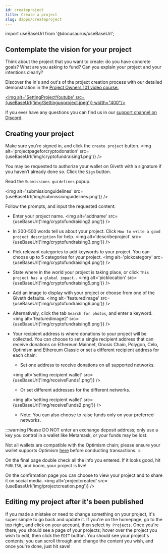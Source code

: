 ```yaml
---
id: createproject
title: Create a project
slug: dapps/createproject
---
```

import useBaseUrl from '@docusaurus/useBaseUrl';

## Contemplate the vision for your project
Think about the project that you want to create: do you have concrete goals? What are you asking to fund? Can you explain your project and your intentions clearly?

Discover the in's and out's of the project creation process with our detailed demonstration in the [Project Owners 101 video course.](https://youtube.com/playlist?list=PL4Artm1rmCWFi-qEkOtjl9nL4tojSIIKm&si=EnSIkaIECMiOmarE)

[<img alt='SettingProjectYoutube' src={useBaseUrl('img/Settingupproject.jpeg')} width="400"/>](https://youtube.com/watch?v=sOtvDCAqV88&si=EnSIkaIECMiOmarE)

If you ever have any questions you can find us in our [support channel on Discord](https://discord.com/channels/679428761438912522/835168432520429578).

## Creating your project
 Make sure you're signed in, and click the `create project` button.
 <img alt='projectpageforcryptodonation' src={useBaseUrl('img/cryptofundraising1.png')} />

 You may be requested to authorize your wallet on Giveth with a signature if you haven’t already done so. Click the `Sign` button.

Read the `Submissions guidelines` popup.

<img alt='submissionguidelines' src={useBaseUrl('img/submissionguidelines.png')} />

Follow the prompts, and input the requested content:

 - Enter your project name.
<img alt='addname' src={useBaseUrl('img/cryptofundraising2.png')} />

 - In 200-500 words tell us about your project. Click `How to write a good project description` for help.
 <img alt='describeproject' src={useBaseUrl('img/cryptofundraising3.png')} />

 - Pick relevant categories to add keywords to your project. You can choose up to 5 categories for your project.
 <img alt='pickcategory' src={useBaseUrl('img/cryptofundraising4.png')} />

 - State where in the world your project is taking place, or click `This project has a global impact.`.
<img alt='picklocation' src={useBaseUrl('img/cryptofundraising5.png')} />

 - Add an image to display with your project or choose from one of the Giveth defaults.
 <img alt='featuredimage' src={useBaseUrl('img/cryptofundraising6.png')} />

 - Alternatively, click the tab `Search for photos`, and enter a keyword.
 <img alt='featuredimage2' src={useBaseUrl('img/cryptofundraising8.png')} />

 - Your recipient address is where donations to your project will be collected. You can choose to set a single recipient address that can receive donations on Ethereum Mainnet, Gnosis Chain, Polygon, Celo, Optimism and Ethereum Classic or set a different recipient address for each chain:

    * Set one address to receive donations on all supported networks.
    
    <img alt='setting recipient wallet' src={useBaseUrl('img/receiveFunds1.png')} />

    * Or set different addresses for the different networks.

    <img alt='setting recipient wallet' src={useBaseUrl('img/receiveFunds2.png')} />
    
    * Note: You can also choose to raise funds only on your preferred networks.

:::warning
Please DO NOT enter an exchange deposit address; only use a key you control in a wallet like Metamask, or your funds may be lost. 

Not all wallets are compatible with the Optimism chain; please ensure your wallet supports Optimism [here](https://www.optimism.io/apps/wallets) before conducting transactions.
:::

On the final page double check all the info you entered. If it looks good, hit `PUBLISH`, and boom, your project is live! 

On the confirmation page you can choose to view your project and to share it on social media.
 <img alt='projectcreated' src={useBaseUrl('img/projectcreation.png')} />


## Editing my project after it's been published
If you made a mistake or need to change something on your project, it's super simple to go back and update it. If you're on the homepage, go to the top right, and click on your account, then select `My Projects`. Once you're there, you should see a page of your projects; hover over the project you wish to edit, then click the `EDIT` button. You should see your project's contents; you can scroll through and change the content you wish, and once you're done, just hit save!
